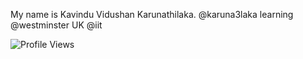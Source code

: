 My name is Kavindu Vidushan Karunathilaka.
@karuna3laka
learning @westminster UK @iit

![Profile Views](https://komarev.com/ghpvc/?username=karuna3laka&color=brightred)

